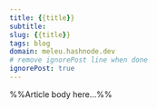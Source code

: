 ```yaml
---
title: {{title}}
subtitle: 
slug: {{title}}
tags: blog
domain: meleu.hashnode.dev
# remove ignorePost line when done
ignorePost: true
---
```


%%Article body here...%%